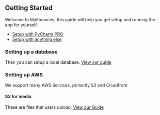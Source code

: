 ## Getting Started

Welcome to MyFinances, this guide will help you get setup and running the app for yourself.

- [Setup with PyCharm PRO](getting-setup/pycharm/fork)
- [Setup with anything else](getting-setup/other-environments/)

### Setting up a database

Then you can setup a local database. [View our guide](getting-setup/databases/)

### Setting up AWS

We support many AWS Services, primarily S3 and Cloudfront

#### S3 for media

These are files that users upload. [View our Guide]()